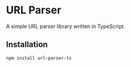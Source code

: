 # URL Parser

A simple URL parser library written in TypeScript.

## Installation

```sh
npm install url-parser-ts